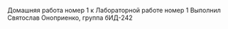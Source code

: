 Домашняя работа номер 1 к Лабораторной работе номер 1
Выполнил Святослав Оноприенко, группа бИД-242
